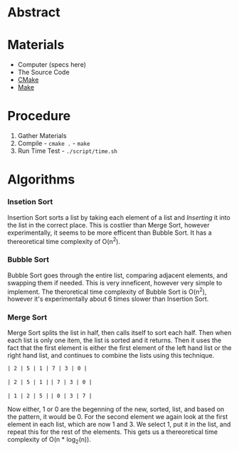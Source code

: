 # Abstract

# Materials
  - Computer (specs here)
  - The Source Code
  - [CMake](http://www.cmake.org/)
  - [Make](http://www.gnu.org/software/make/)

# Procedure
  1. Gather Materials
  2. Compile
    - `cmake .`
    - `make`
  3. Run Time Test
    - `./script/time.sh`

# Algorithms

### Insetion Sort
  
Insertion Sort sorts a list by taking each element of a list and *Inserting* it into the list in the correct place. This is costlier than Merge Sort, however experimentally, it seems to be more efficent than Bubble Sort. It has a thereoretical time complexity of O(n<sup>2</sup>).

### Bubble Sort

Bubble Sort goes through the entire list, comparing adjacent elements, and swapping them if needed. This is very inneficent, however very simple to implement. The theroretical time complexity of Bubble Sort is O(n<sup>2</sup>), however it's experimentally about 6 times slower than Insertion Sort.

### Merge Sort

Merge Sort splits the list in half, then calls itself to sort each half. Then when each list is only one item, the list is sorted and it returns. Then it uses the fact that the first element is either the first element of the left hand list or the right hand list, and continues to combine the lists using this technique.

`| 2 | 5 | 1 | 7 | 3 | 0 |`

`| 2 | 5 | 1 |`   `| 7 | 3 | 0 |`

`| 1 | 2 | 5 |`    `| 0 | 3 | 7 |`

Now either, 1 or 0  are the begenning of the new, sorted, list, and based on the pattern, it would be 0. For the second element we again look at the first element in each list, which are now 1 and 3. We select 1, put it in the list, and repeat this for the rest of the elements. This gets us a thereoretical time complexity of O(n * log<sub>2</sub>(n)).
